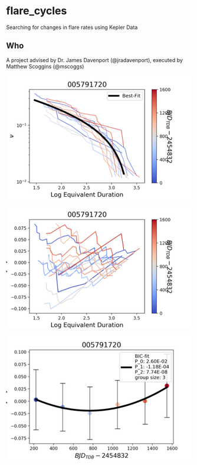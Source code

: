 # flare_cycles
Searching for changes in flare rates using Kepler Data

## Who
A project advised by Dr. James Davenport (@jradavenport), executed by Matthew Scoggins (@mscoggs)

![alt text](https://github.com/mscoggs/flare_cycles/blob/master/promising_bin/energy_vs_frequency_plot/005791720.png)

![alt text](https://github.com/mscoggs/flare_cycles/blob/master/promising_bin/energy_vs_frequency_subtraction_plot/005791720.png)

![alt text](https://github.com/mscoggs/flare_cycles/blob/master/promising_bin/energy_vs_frequency_subtraction_mean_plot/005791720_group_size_3.png)
